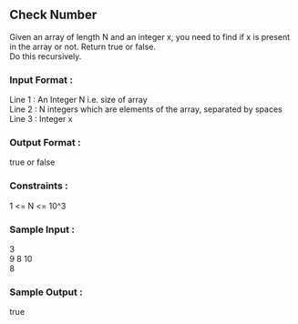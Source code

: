 ## Check Number
Given an array of length N and an integer x, you need to find if x is present in the array or not. Return true or false. <br/>
Do this recursively.
### Input Format :
Line 1 : An Integer N i.e. size of array <br/>
Line 2 : N integers which are elements of the array, separated by spaces <br/>
Line 3 : Integer x
### Output Format :
true or false
### Constraints :
1 <= N <= 10^3
### Sample Input :
3 <br/>
9 8 10 <br/>
8
### Sample Output :
true